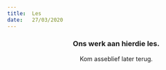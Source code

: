 ```yaml
---
title:  Les
date:   27/03/2020
---
```


### <center>Ons werk aan hierdie les.</center>
<center>Kom asseblief later terug.</center>